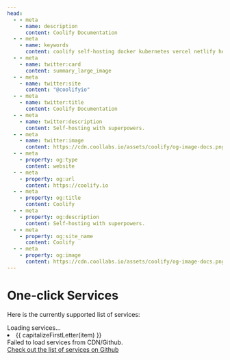 ```yaml
---
head:
  - - meta
    - name: description
      content: Coolify Documentation
  - - meta
    - name: keywords
      content: coolify self-hosting docker kubernetes vercel netlify heroku render digitalocean aws gcp azure
  - - meta
    - name: twitter:card
      content: summary_large_image
  - - meta
    - name: twitter:site
      content: "@coolifyio"
  - - meta
    - name: twitter:title
      content: Coolify Documentation
  - - meta
    - name: twitter:description
      content: Self-hosting with superpowers.
  - - meta
    - name: twitter:image
      content: https://cdn.coollabs.io/assets/coolify/og-image-docs.png
  - - meta
    - property: og:type
      content: website
  - - meta
    - property: og:url
      content: https://coolify.io
  - - meta
    - property: og:title
      content: Coolify
  - - meta
    - property: og:description
      content: Self-hosting with superpowers.
  - - meta
    - property: og:site_name
      content: Coolify
  - - meta
    - property: og:image
      content: https://cdn.coollabs.io/assets/coolify/og-image-docs.png
---
```


# One-click Services

Here is the currently supported list of services:

<script setup>
  import { onMounted, ref } from 'vue'
  let loading = ref(true);
  let services = ref([]); 
  let failedToLoad = ref(false);
  onMounted(async () => {
    let res = null
    try {
      res = await fetch('https://cdn.coollabs.io/coolify/service-templates.json')
    } catch(error) {
      res = await fetch('https://raw.githubusercontent.com/coollabsio/coolify/main/templates/service-templates.json')
    }
    if (res.ok === false) {
      failedToLoad.value = true
      loading.value = false
      return
    }
    const data = await res.json()
    services.value = Object.keys(data)
    loading.value = false
  })
  function capitalizeFirstLetter(string) {
   return string.charAt(0).toUpperCase() + string.slice(1);
  }
</script>
<div v-if="loading">Loading services...</div>
<li v-for="item in services">
  {{ capitalizeFirstLetter(item) }}
</li>

<div v-if="failedToLoad">
  <div>Failed to load services from CDN/Github. </div>
  <a href="https://github.com/coollabsio/coolify/tree/main/templates/compose" target="_blank">Check out the list of services on Github</a>
</div>
